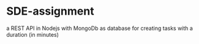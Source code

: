 # SDE-assignment
a REST API in Nodejs with MongoDb as database for creating  tasks with a duration (in minutes)
